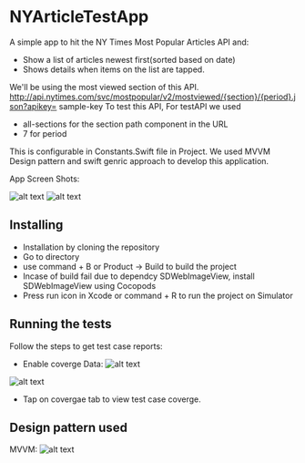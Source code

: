 # NYArticleTestApp
A simple app to hit the NY Times Most Popular Articles API and:
* Show a list of articles newest first(sorted based on date)
* Shows details when items on the list are tapped. 

We'll be using the most viewed section of this API.
http://api.nytimes.com/svc/mostpopular/v2/mostviewed/{section}/{period}.json?apikey= sample-key To test this API, 
For testAPI we used 
* all-sections for the section path component in the URL
* 7 for period

This is configurable in Constants.Swift file in Project. 
We used MVVM Design pattern and swift genric approach to develop this application.


App Screen Shots:

![alt text](https://user-images.githubusercontent.com/15336778/41969529-57717e98-7a25-11e8-886a-d9cd73ca164c.png)
![alt text](https://user-images.githubusercontent.com/15336778/41973436-8f10d832-7a32-11e8-9244-bc21bee3b596.png)

## Installing

* Installation by cloning the repository
* Go to directory
* use command + B or Product -> Build to build the project
* Incase of build fail due to dependcy SDWebImageView, install SDWebImageView using Cocopods
* Press run icon in Xcode or command + R to run the project on Simulator


## Running the tests

Follow the steps to get test case reports:
* Enable coverge Data:
![alt text](https://user-images.githubusercontent.com/15336778/41942528-5910661e-79bd-11e8-96fd-1c5f1c37163a.png)


![alt text](https://user-images.githubusercontent.com/15336778/41942526-58980566-79bd-11e8-8ddb-66d18a5658ec.png)


* Tap on covergae tab to view test case coverge.

## Design pattern used
MVVM:
![alt text](https://user-images.githubusercontent.com/15336778/41942613-a4008032-79bd-11e8-98b5-a40e7d871203.png)



